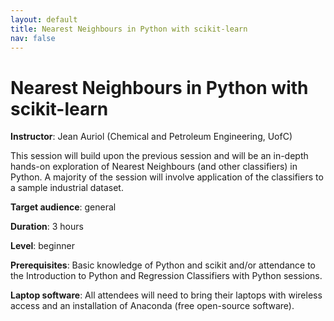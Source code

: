 ```yaml
---
layout: default
title: Nearest Neighbours in Python with scikit-learn
nav: false
---
```


# Nearest Neighbours in Python with scikit-learn

**Instructor**: Jean Auriol (Chemical and Petroleum Engineering, UofC)

This session will build upon the previous session and will be an in-depth hands-on exploration of Nearest
Neighbours (and other classifiers) in Python. A majority of the session will involve application of the
classifiers to a sample industrial dataset.

**Target audience**: general

<!-- **Course plan**: -->

**Duration**: 3 hours

**Level**: beginner

**Prerequisites**: Basic knowledge of Python and scikit and/or attendance to the Introduction to Python
and Regression Classifiers with Python sessions.

**Laptop software**: All attendees will need to bring their laptops with wireless access and an
installation of Anaconda (free open-source software).
